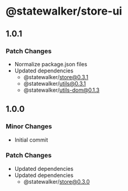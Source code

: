 # @statewalker/store-ui

## 1.0.1

### Patch Changes

- Normalize package.json files
- Updated dependencies
  - @statewalker/store@0.3.1
  - @statewalker/utils@0.3.1
  - @statewalker/utils-dom@0.1.3

## 1.0.0

### Minor Changes

- Initial commit

### Patch Changes

- Updated dependencies
- Updated dependencies
  - @statewalker/store@0.3.0
